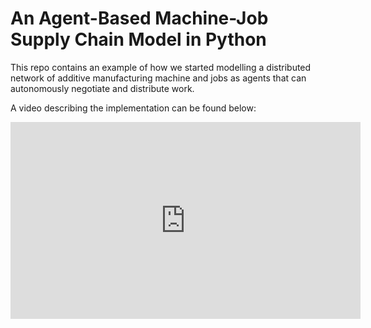 # An Agent-Based Machine-Job Supply Chain Model in Python

This repo contains an example of how we started modelling a distributed network of additive manufacturing machine and jobs as agents that can autonomously negotiate and distribute work.

A video describing the implementation can be found below:


<iframe width="560" height="315" src="https://www.youtube.com/embed/iOBVQs4iR1Q?si=eBC2E0H6CfTLf_O9" title="YouTube video player" frameborder="0" allow="accelerometer; autoplay; clipboard-write; encrypted-media; gyroscope; picture-in-picture; web-share" referrerpolicy="strict-origin-when-cross-origin" allowfullscreen></iframe>
